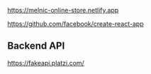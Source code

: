 
https://melnic-online-store.netlify.app

https://github.com/facebook/create-react-app

## Backend API

https://fakeapi.platzi.com/
